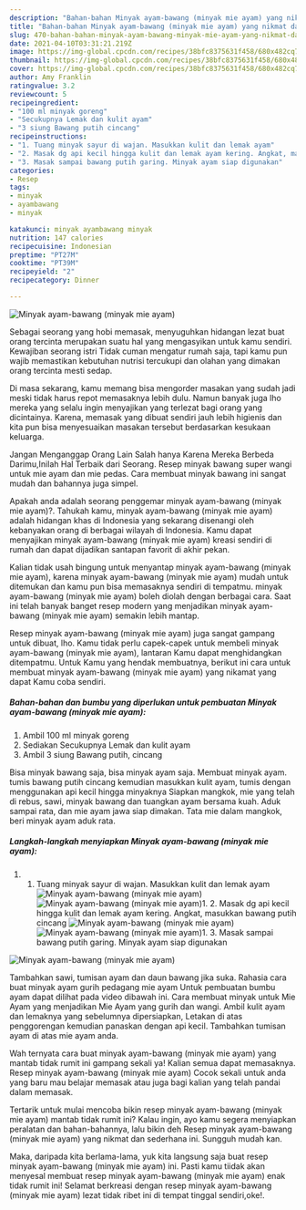 ```yaml
---
description: "Bahan-bahan Minyak ayam-bawang (minyak mie ayam) yang nikmat dan Mudah Dibuat"
title: "Bahan-bahan Minyak ayam-bawang (minyak mie ayam) yang nikmat dan Mudah Dibuat"
slug: 470-bahan-bahan-minyak-ayam-bawang-minyak-mie-ayam-yang-nikmat-dan-mudah-dibuat
date: 2021-04-10T03:31:21.219Z
image: https://img-global.cpcdn.com/recipes/38bfc8375631f458/680x482cq70/minyak-ayam-bawang-minyak-mie-ayam-foto-resep-utama.jpg
thumbnail: https://img-global.cpcdn.com/recipes/38bfc8375631f458/680x482cq70/minyak-ayam-bawang-minyak-mie-ayam-foto-resep-utama.jpg
cover: https://img-global.cpcdn.com/recipes/38bfc8375631f458/680x482cq70/minyak-ayam-bawang-minyak-mie-ayam-foto-resep-utama.jpg
author: Amy Franklin
ratingvalue: 3.2
reviewcount: 5
recipeingredient:
- "100 ml minyak goreng"
- "Secukupnya Lemak dan kulit ayam"
- "3 siung Bawang putih cincang"
recipeinstructions:
- "1. Tuang minyak sayur di wajan. Masukkan kulit dan lemak ayam"
- "2. Masak dg api kecil hingga kulit dan lemak ayam kering. Angkat, masukkan bawang putih cincang"
- "3. Masak sampai bawang putih garing. Minyak ayam siap digunakan"
categories:
- Resep
tags:
- minyak
- ayambawang
- minyak

katakunci: minyak ayambawang minyak 
nutrition: 147 calories
recipecuisine: Indonesian
preptime: "PT27M"
cooktime: "PT39M"
recipeyield: "2"
recipecategory: Dinner

---
```



![Minyak ayam-bawang (minyak mie ayam)](https://img-global.cpcdn.com/recipes/38bfc8375631f458/680x482cq70/minyak-ayam-bawang-minyak-mie-ayam-foto-resep-utama.jpg)

Sebagai seorang yang hobi memasak, menyuguhkan hidangan lezat buat orang tercinta merupakan suatu hal yang mengasyikan untuk kamu sendiri. Kewajiban seorang istri Tidak cuman mengatur rumah saja, tapi kamu pun wajib memastikan kebutuhan nutrisi tercukupi dan olahan yang dimakan orang tercinta mesti sedap.

Di masa  sekarang, kamu memang bisa mengorder masakan yang sudah jadi meski tidak harus repot memasaknya lebih dulu. Namun banyak juga lho mereka yang selalu ingin menyajikan yang terlezat bagi orang yang dicintainya. Karena, memasak yang dibuat sendiri jauh lebih higienis dan kita pun bisa menyesuaikan masakan tersebut berdasarkan kesukaan keluarga. 

Jangan Menganggap Orang Lain Salah hanya Karena Mereka Berbeda Darimu,Inilah Hal Terbaik dari Seorang. Resep minyak bawang super wangi untuk mie ayam dan mie pedas. Cara membuat minyak bawang ini sangat mudah dan bahannya juga simpel.

Apakah anda adalah seorang penggemar minyak ayam-bawang (minyak mie ayam)?. Tahukah kamu, minyak ayam-bawang (minyak mie ayam) adalah hidangan khas di Indonesia yang sekarang disenangi oleh kebanyakan orang di berbagai wilayah di Indonesia. Kamu dapat menyajikan minyak ayam-bawang (minyak mie ayam) kreasi sendiri di rumah dan dapat dijadikan santapan favorit di akhir pekan.

Kalian tidak usah bingung untuk menyantap minyak ayam-bawang (minyak mie ayam), karena minyak ayam-bawang (minyak mie ayam) mudah untuk ditemukan dan kamu pun bisa memasaknya sendiri di tempatmu. minyak ayam-bawang (minyak mie ayam) boleh diolah dengan berbagai cara. Saat ini telah banyak banget resep modern yang menjadikan minyak ayam-bawang (minyak mie ayam) semakin lebih mantap.

Resep minyak ayam-bawang (minyak mie ayam) juga sangat gampang untuk dibuat, lho. Kamu tidak perlu capek-capek untuk membeli minyak ayam-bawang (minyak mie ayam), lantaran Kamu dapat menghidangkan ditempatmu. Untuk Kamu yang hendak membuatnya, berikut ini cara untuk membuat minyak ayam-bawang (minyak mie ayam) yang nikamat yang dapat Kamu coba sendiri.

<!--inarticleads1-->

##### Bahan-bahan dan bumbu yang diperlukan untuk pembuatan Minyak ayam-bawang (minyak mie ayam):

1. Ambil 100 ml minyak goreng
1. Sediakan Secukupnya Lemak dan kulit ayam
1. Ambil 3 siung Bawang putih, cincang


Bisa minyak bawang saja, bisa minyak ayam saja. Membuat minyak ayam. tumis bawang putih cincang kemudian masukkan kulit ayam, tumis dengan menggunakan api kecil hingga minyaknya Siapkan mangkok, mie yang telah di rebus, sawi, minyak bawang dan tuangkan ayam bersama kuah. Aduk sampai rata, dan mie ayam jawa siap dimakan. Tata mie dalam mangkok, beri minyak ayam aduk rata. 

<!--inarticleads2-->

##### Langkah-langkah menyiapkan Minyak ayam-bawang (minyak mie ayam):

1. 1. Tuang minyak sayur di wajan. Masukkan kulit dan lemak ayam
<img src="https://img-global.cpcdn.com/steps/96a6d3114bde57aa/160x128cq70/minyak-ayam-bawang-minyak-mie-ayam-langkah-memasak-1-foto.jpg" alt="Minyak ayam-bawang (minyak mie ayam)"><img src="https://img-global.cpcdn.com/steps/2b1686c3a3b2bb62/160x128cq70/minyak-ayam-bawang-minyak-mie-ayam-langkah-memasak-1-foto.jpg" alt="Minyak ayam-bawang (minyak mie ayam)">1. 2. Masak dg api kecil hingga kulit dan lemak ayam kering. Angkat, masukkan bawang putih cincang
<img src="https://img-global.cpcdn.com/steps/ffe62062be87959a/160x128cq70/minyak-ayam-bawang-minyak-mie-ayam-langkah-memasak-2-foto.jpg" alt="Minyak ayam-bawang (minyak mie ayam)"><img src="https://img-global.cpcdn.com/steps/b08a0126241abac5/160x128cq70/minyak-ayam-bawang-minyak-mie-ayam-langkah-memasak-2-foto.jpg" alt="Minyak ayam-bawang (minyak mie ayam)">1. 3. Masak sampai bawang putih garing. Minyak ayam siap digunakan
<img src="https://img-global.cpcdn.com/steps/38f0b15ec1876849/160x128cq70/minyak-ayam-bawang-minyak-mie-ayam-langkah-memasak-3-foto.jpg" alt="Minyak ayam-bawang (minyak mie ayam)">

Tambahkan sawi, tumisan ayam dan daun bawang jika suka. Rahasia cara buat minyak ayam gurih pedagang mie ayam Untuk pembuatan bumbu ayam dapat dilihat pada video dibawah ini. Cara membuat minyak untuk Mie Ayam yang menjadikan Mie Ayam yang gurih dan wangi. Ambil kulit ayam dan lemaknya yang sebelumnya dipersiapkan, Letakan di atas penggorengan kemudian panaskan dengan api kecil. Tambahkan tumisan ayam di atas mie ayam anda. 

Wah ternyata cara buat minyak ayam-bawang (minyak mie ayam) yang mantab tidak rumit ini gampang sekali ya! Kalian semua dapat memasaknya. Resep minyak ayam-bawang (minyak mie ayam) Cocok sekali untuk anda yang baru mau belajar memasak atau juga bagi kalian yang telah pandai dalam memasak.

Tertarik untuk mulai mencoba bikin resep minyak ayam-bawang (minyak mie ayam) mantab tidak rumit ini? Kalau ingin, ayo kamu segera menyiapkan peralatan dan bahan-bahannya, lalu bikin deh Resep minyak ayam-bawang (minyak mie ayam) yang nikmat dan sederhana ini. Sungguh mudah kan. 

Maka, daripada kita berlama-lama, yuk kita langsung saja buat resep minyak ayam-bawang (minyak mie ayam) ini. Pasti kamu tiidak akan menyesal membuat resep minyak ayam-bawang (minyak mie ayam) enak tidak rumit ini! Selamat berkreasi dengan resep minyak ayam-bawang (minyak mie ayam) lezat tidak ribet ini di tempat tinggal sendiri,oke!.

